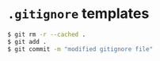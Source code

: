 # `.gitignore` templates

```sh
$ git rm -r --cached .
$ git add .
$ git commit -m "modified gitignore file"
```

